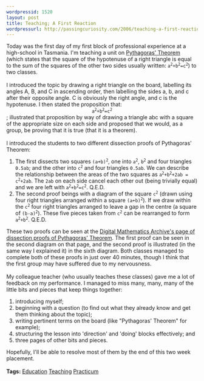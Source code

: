```yaml
---
wordpressid: 1520
layout: post
title: Teaching; A First Reaction
wordpressurl: http://passingcuriosity.com/2006/teaching-a-first-reaction/
---
```

Today was the first day of my first block of professional experience at a high-school in Tasmania. I'm teaching a unit on <a href="http://en.wikipedia.org/wiki/Pythagorean_theorem">Pythagoras' Theorem</a> (which states that the square of the hypotenuse of a right triangle is equal to the sum of the squares of the other two sides usually written: <code>a<sup>2</sup>+b<sup>2</sup>=c<sup>2</sup></code>) to two classes.<br /><br />I introduced the topic by drawing a right triangle on the board, labelling its angles A, B, and C in ascending order, then labelling the sides a, b, and c after their opposite angle. C is obviously the right angle, and c is the hypotenuse. I then stated the <emph>proposition</emph> that: <code style="display: block; clear: both; text-align:center;">a<sup>2</sup>+b<sup>2</sup>=c<sup>2</sup></code>; illustrated that proposition by way of drawing a triangle abc with a square of the appropriate size on each side and proposed that we would, as a group, be proving that it is true (that it is a theorem).<br /><br />I introduced the students to two different dissection proofs of Pythagoras' Theorem: <ol><!--<br />--><li>The first dissects two squares <code>(a+b)<sup>2</sup></code>, one into <code>a<sup>2</sup></code>, <code>b<sup>2</sup></code> and four triangles <code>0.5ab</code>; and the other into <code>c<sup>2</sup></code> and four triangles <code>0.5ab</code>. We can describe the relationship between the areas of the two squares as <code>a<sup>2</sup>+b<sup>2</sup>+2ab = c<sup>2</sup>+2ab</code>. The <code>2ab</code> on each side cancel each other out (being trivially equal) and we are left with <code>a<sup>2</sup>+b<sup>2</sup>=c<sup>2</sup></code>. Q.E.D.</li><!--<br /><br />--><li>The second proof beings with a diagram of the square <code>c<sup>2</sup></code> (drawn using four right triangles arranged within a square <code>(a+b)<sup>2</sup></code>). If we draw within the <code>c<sup>2</sup></code> four right triangles arranged to leave a gap in the centre (a square of <code>(b-a)<sup>2</sup></code>). These five pieces taken from <code>c<sup>2</sup></code> can be rearranged to form <code>a<sup>2</sup>+b<sup>2</sup></code>. Q.E.D.</li></ol><!--<br /><br />-->These two proofs can be seen at the <a href="http://www.sunsite.ubc.ca/DigitalMathArchive/Euclid/java/html/pythagorasdissection.html">Digital Mathematics Archive's page of dissection proofs of Pythagoras' Theorem</a>. The first proof can be seen in the second diagram on that page, and the second proof is illustrated (in the same way I explained it) in the sixth diagram. Both classes managed to complete both of these proofs in just over 40 minutes, though I think that the first group may have suffered due to my nervousness.<br /><br />My colleague teacher (who usually teaches these classes) gave me a lot of feedback on my performance. I managed to miss many, many, <emph>many</emph> of the little bits and pieces that keep things together: <ol><!--<br />--><li>introducing myself;</li><!--<br />--><li>beginning with a question (to find out what they already know and get them thinking about the topic);</li><!--<br />--><li>writing pertinent terms on the board (like "Pythagoras' Theorem" for example);</li><!--<br />--><li>structuring the lesson into 'direction' and 'doing' blocks effectively; and</li><!--<br />--><li>three pages of other bits and pieces.</li><!--<br />--></ol><!--<br /><br />-->Hopefully, I'll be able to resolve most of them by the end of this two week placement.<br /><br /><span class="tags"><strong>Tags:</strong> <a rel="tag" href="http://del.icio.us/thsutton/education">Education</a> <a rel="tag" href="http://del.icio.us/thsutton/teaching">Teaching</a> <a rel="tag" href="http://del.icio.us/thsutton/practicum">Practicum</a></span>
